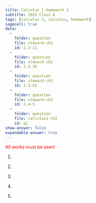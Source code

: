 ```yaml
---
title: Calculus 1 Homework 1
subtitle: 2023 Class 6
tags: [calculus 1, calculus, homework]
sagecell: true
data:
  - 
    folder: question
    file: steward-ch2
    id: 2.3-11
  -
    folder: question
    file: steward-ch2
    id: 2.3-34
  -
    folder: question
    file: steward-ch2
    id: 2.3-42
  -
    folder: question
    file: steward-ch2
    id: 2.4-5
  -
    folder: question
    file: calculus1-ch2
    id: q1
show-answer: false
expandable-answer: true
---
```

<span style="color:red;">All works must be seen!</span>

1. <div id='question-question-steward-ch2-2.3-11'></div>

2. <div id='question-question-steward-ch2-2.3-34'></div>

3. <div id='question-question-steward-ch2-2.3-42'></div>

4. <div id='question-question-steward-ch2-2.4-5'></div>

5. <div id='question-question-calculus1-ch2-q1'></div>